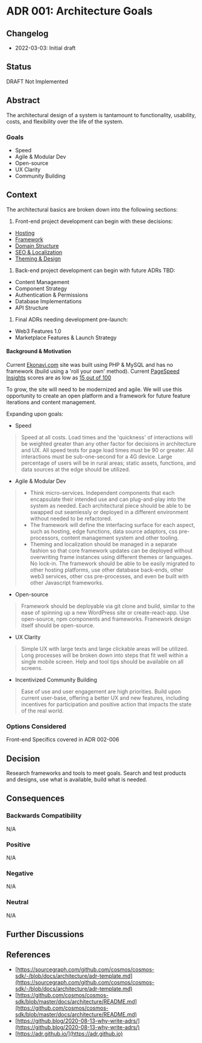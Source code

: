 # ADR 001: Architecture Goals

## Changelog

* 2022-03-03: Initial draft

## Status

DRAFT Not Implemented

## Abstract

The architectural design of a system is tantamount to functionality, usability, costs, and flexibility over the life of the system.

### Goals

* Speed
* Agile & Modular Dev
* Open-source
* UX Clarity
* Community Building

## Context

The architectural basics are broken down into the following sections:

1. Front-end project development can begin with these decisions:

* [Hosting](../architecture-design-records/adr-002-hosting.md)
* [Framework](../architecture-design-records/adr-003-framework.md)
* [Domain Structure](../architecture-design-records/adr-004-domain-structure.md)
* [SEO & Localization](../architecture-design-records/adr-005-seo-localization.md)
* [Theming & Design](../architecture-design-records/adr-006-theming-design.md)

1. Back-end project development can begin with future ADRs TBD:

* Content Management
* Component Strategy
* Authentication & Permissions
* Database Implementations
* API Structure

1. Final ADRs needing development pre-launch:

* Web3 Features 1.0
* Marketplace Features & Launch Strategy

#### Background & Motivation

Current [Ekonavi.com](https://ekonavi.com) site was built using PHP & MySQL and has no framework (build using a 'roll your own' method). Current [PageSpeed Insights](https://pagespeed.web.dev) scores are as low as [15 out of 100](https://user-images.githubusercontent.com/9093152/157125334-9e32d878-56b6-4ce2-a3b1-7041b9ebdb4a.png)

To grow, the site will need to be modernized and agile. We will use this opportunity to create an open platform and a framework for future feature iterations and content management.

Expanding upon goals:

* Speed

> Speed at all costs. Load times and the 'quickness' of interactions will be weighted greater than any other factor for decisions in architecture and UX. All speed tests for page load times must be 90 or greater. All interactions must be sub-one-second for a 4G device. Large percentage of users will be in rural areas; static assets, functions, and data sources at the edge should be utilized.

* Agile & Modular Dev

> * Think micro-services. Independent components that each encapsulate their intended use and can plug-and-play into the system as needed. Each architectural piece should be able to be swapped out seamlessly or deployed in a different environment without needed to be refactored.
> * The framework will define the interfacing surface for each aspect, such as hosting, edge functions, data source adaptors, css pre-processors, content management system and other tooling.
> * Theming and localization should be managed in a separate fashion so that core framework updates can be deployed without overwriting frame instances using different themes or languages. No lock-in. The framework should be able to be easily migrated to other hosting platforms, use other database back-ends, other web3 services, other css pre-processes, and even be built with other Javascript frameworks.

* Open-source

> Framework should be deployable via git clone and build, similar to the ease of spinning up a new WordPress site or create-react-app. Use open-source, npm components and frameworks. Framework design itself should be open-source.

* UX Clarity

> Simple UX with large texts and large clickable areas will be utilized. Long processes will be broken down into steps that fit well within a single mobile screen. Help and tool tips should be available on all screens.

* Incentivized Community Building

> Ease of use and user engagement are high priorities. Build upon current user-base, offering a better UX and new features, including incentives for participation and positive action that impacts the state of the real world.

### Options Considered

Front-end Specifics covered in ADR 002-006

## Decision

Research frameworks and tools to meet goals. Search and test products and designs, use what is available, build what is needed.

## Consequences

### Backwards Compatibility

N/A

### Positive

N/A

### Negative

N/A

### Neutral

N/A

## Further Discussions

## References

* [https://sourcegraph.com/github.com/cosmos/cosmos-sdk/-/blob/docs/architecture/adr-template.md](https://sourcegraph.com/github.com/cosmos/cosmos-sdk/-/blob/docs/architecture/adr-template.md)
* [https://github.com/cosmos/cosmos-sdk/blob/master/docs/architecture/README.md](https://github.com/cosmos/cosmos-sdk/blob/master/docs/architecture/README.md)
* [https://github.blog/2020-08-13-why-write-adrs/](https://github.blog/2020-08-13-why-write-adrs/)
* [https://adr.github.io/](https://adr.github.io)
